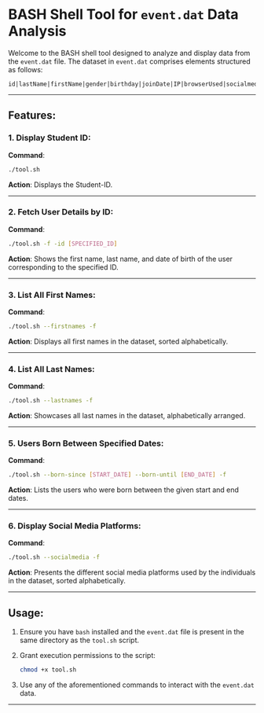 # BASH Shell Tool for `event.dat` Data Analysis

Welcome to the BASH shell tool designed to analyze and display data from the `event.dat` file. The dataset in `event.dat` comprises elements structured as follows:

```
id|lastName|firstName|gender|birthday|joinDate|IP|browserUsed|socialmedia
```

---

## Features:

### 1. Display Student ID:

**Command**: 
```bash
./tool.sh
```

**Action**: 
Displays the Student-ID.

---

### 2. Fetch User Details by ID:

**Command**: 
```bash
./tool.sh -f -id [SPECIFIED_ID]
```

**Action**: 
Shows the first name, last name, and date of birth of the user corresponding to the specified ID.

---

### 3. List All First Names:

**Command**: 
```bash
./tool.sh --firstnames -f
```

**Action**: 
Displays all first names in the dataset, sorted alphabetically.

---

### 4. List All Last Names:

**Command**: 
```bash
./tool.sh --lastnames -f
```

**Action**: 
Showcases all last names in the dataset, alphabetically arranged.

---

### 5. Users Born Between Specified Dates:

**Command**: 
```bash
./tool.sh --born-since [START_DATE] --born-until [END_DATE] -f
```

**Action**: 
Lists the users who were born between the given start and end dates.

---

### 6. Display Social Media Platforms:

**Command**: 
```bash
./tool.sh --socialmedia -f
```

**Action**: 
Presents the different social media platforms used by the individuals in the dataset, sorted alphabetically.

---

## Usage:

1. Ensure you have `bash` installed and the `event.dat` file is present in the same directory as the `tool.sh` script.

2. Grant execution permissions to the script:
   ```bash
   chmod +x tool.sh
   ```

3. Use any of the aforementioned commands to interact with the `event.dat` data.

---
